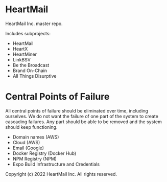# HeartMail

HeartMail Inc. master repo.

Includes subprojects:

* HeartMail
* HeartX
* HeartMiner
* LinkBSV
* Be the Broadcast
* Brand On-Chain
* All Things Disurptive

# Central Points of Failure

All central points of failure should be eliminated over time, including
ourselves. We do not want the failure of one part of the system to create
cascading failures. Any part should be able to be removed and the system should
keep functioning.

* Domain names (AWS)
* Cloud (AWS)
* Email (Google)
* Docker Registry (Docker Hub)
* NPM Registry (NPM)
* Expo Build Infrastructure and Credentials

Copyright (c) 2022 HeartMail Inc. All rights reserved.
